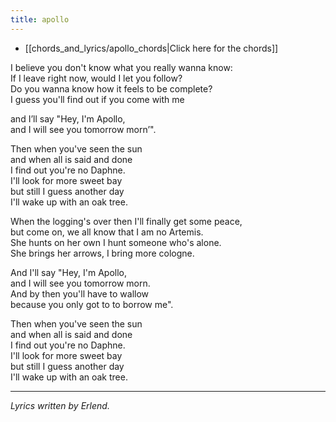 ```yaml
---
title: apollo
---
```

* [[chords_and_lyrics/apollo_chords|Click here for the chords]]

I believe you don't know what you really wanna know:  
If I leave right now, would I let you follow?  
Do you wanna know how it feels to be complete?  
I guess you'll find out if you come with me

and I’ll say "Hey, I'm Apollo,  
and I will see you tomorrow morn’".

Then when you've seen the sun  
and when all is said and done  
I find out you're no Daphne.  
I'll look for more sweet bay  
but still I guess another day  
I'll wake up with an oak tree.

When the logging's over then I'll finally get some peace,  
but come on, we all know that I am no Artemis.  
She hunts on her own I hunt someone who's alone.  
She brings her arrows, I bring more cologne.

And I'll say "Hey, I'm Apollo,  
and I will see you tomorrow morn.  
And by then you'll have to wallow  
because you only got to to borrow me".

Then when you've seen the sun  
and when all is said and done  
I find out you're no Daphne.  
I'll look for more sweet bay  
but still I guess another day  
I'll wake up with an oak tree.

----
_Lyrics written by Erlend._